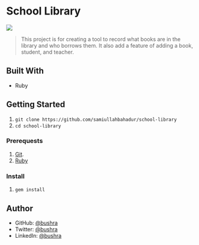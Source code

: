 # School Library

![](https://img.shields.io/badge/Microverse-blueviolet)

> This project is for creating a tool to record what books are in the library and who borrows them. It also add a feature of adding a book, student, and teacher.

## Built With
- Ruby

## Getting Started
1. ```git clone https://github.com/samiullahbahadur/school-library```
2. ```cd school-library```
### Prerequests
1. [Git](https://git-scm.com/downloads).
2. [Ruby](https://www.ruby-lang.org/en/downloads/)

### Install
1. ```gem install```




## Author

- GitHub: [@bushra](https://github.com/samiullahbahadur)
- Twitter: [@bushra](https://twitter.com/Samiull88496331)
- LinkedIn: [@bushra](https://www.linkedin.com/in/samiullah-bahadur/)